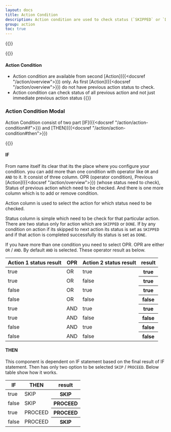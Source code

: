 ```yaml
---
layout: docs
title: Action Condition
description: Action condition are used to check status (`SKIPPED` or `DONE`) of previous executed actions and `Skip` or `Process` current Action
group: action
toc: true
---
```


{{<img action-condition.png>}}

{{<callout info>}}
#### Action Condition 
- Action condition are available from second [Action]({{<docsref "/action/overview">}}) only. As first [Action]({{<docsref "/action/overview">}}) do not have previous action status to check.
- Action condition can check status of all previous action and not just immediate previous action status
{{</callout>}}

### Action Condition Modal

Action Condition consist of two part [IF]({{<docsref "/action/action-condition#if">}}) and [THEN]({{<docsref "/action/action-condition#then">}})

{{<img action-condition-modal.png>}}

#### IF
From name itself its clear that its the place where you configure your condition. you can add more than one condition with operator like `OR` and `AND` to it. It consist of three column. OPR (operator condition), Previous [Action]({{<docsref "/action/overview">}}) (whose status need to check), Status of previous action which need to be checked. And there is one more column which is to add or remove condition.

Action column is used to select the action for which status need to be checked.

Status column is simple which need to be check for that particular action. There are two status only for action which are `SKIPPED` or `DONE`. If by any condition on action if its skipped to next action its status is set as `SKIPPED` and if that action is completed successfully its status is set as `DONE`.

If you have more than one condition you need to select OPR. OPR are either `OR` / `AND`. By default `AND` is selected. These operator result as below.

<table class="table">
  <thead>
    <tr>
      <th scope="col">Action 1 status result</th>
      <th scope="col">OPR</th>
      <th scope="col">Action 2 status result</th>
      <th scope="col">result</th>
    </tr>
  </thead>
  <tbody>
    <tr>
      <td class="text-success">true</td>
      <td >OR</td>
      <td class="text-success">true</td>
      <th scope="row" class="text-success">true</th>
    </tr>
    <tr>
      <td class="text-success">true</td>
      <td>OR</td>
      <td class="text-danger">false</td>
      <th scope="row" class="text-success">true</th>
    </tr>
    <tr>
      <td class="text-danger">false</td>
      <td>OR</td>
      <td class="text-success">true</td>
      <th scope="row" class="text-success">true</th>
    </tr>
    <tr>
      <td class="text-danger">false</td>
      <td>OR</td>
      <td class="text-danger">false</td>
      <th scope="row" class="text-danger">false</th>
    </tr>
    <tr>
      <td class="text-success">true</td>
      <td >AND</td>
      <td class="text-success">true</td>
      <th scope="row" class="text-success">true</th>
    </tr>
    <tr>
      <td class="text-success">true</td>
      <td>AND</td>
      <td class="text-danger">false</td>
      <th scope="row" class="text-danger">false</th>
    </tr>
    <tr>
      <td class="text-danger">false</td>
      <td>AND</td>
      <td class="text-success">true</td>
      <th scope="row" class="text-danger">false</th>
    </tr>
    <tr>
      <td class="text-danger">false</td>
      <td>AND</td>
      <td class="text-danger">false</td>
      <th scope="row" class="text-danger">false</th>
    </tr>
  </tbody>
</table>

#### THEN
This component is dependent on IF statement based on the final result of IF statement. Then has only two option to be selected `SKIP` / `PROCEED`. Below table show how it works.

<table class="table">
  <thead>
    <tr>
      <th scope="col">IF</th>
      <th scope="col">THEN</th>
      <th scope="col">result</th>
    </tr>
  </thead>
  <tbody>
    <tr>
      <td class="text-success">true</td>
      <td >SKIP</td>
      <th scope="row">SKIP</th>
    </tr>
    <tr>
      <td class="text-danger">false</td>
      <td >SKIP</td>
      <th scope="row">PROCEED</th>
    </tr>
     <tr>
      <td class="text-success">true</td>
      <td >PROCEED</td>
      <th scope="row">PROCEED</th>
    </tr>
    <tr>
      <td class="text-danger">false</td>
      <td >PROCEED</td>
      <th scope="row">SKIP</th>
    </tr>
  </tbody>
</table>